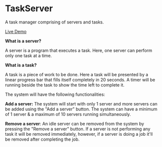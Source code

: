 # TaskServer
A task manager comprising of servers and tasks.

[Live Demo](https://v786.github.io/TaskServer/)

**What is a server?**

A server is a program that executes a task. Here, one server can perform only one task at a time.

**What is a task?**

A task is a piece of work to be done. Here a task will be presented by a linear progress bar that fills itself completely in 20 seconds. A timer will be running beside the task to show the time left to complete it. 

The system will have the following functionalities:

**Add a server:** The system will start with only 1 server and more servers can be added using the "Add a server" button. The system can have a minimum of 1 server & a maximum of 10 servers running simultaneously.

**Remove a server**: An idle server can be removed from the system by pressing the "Remove a server" button. If a server is not performing any task it will be removed immediately, however, if a server is doing a job it'll be removed after completing the job.
